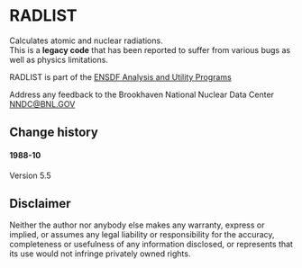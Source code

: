 # RADLIST  

Calculates atomic and nuclear radiations. <br>
This is a **legacy code** that has been reported to suffer from various bugs as well as physics limitations.

RADLIST is part of the [ENSDF Analysis and Utility Programs](https://nds.iaea.org/public/ensdf_pgm/)

Address any feedback to the Brookhaven National Nuclear Data Center  NNDC@BNL.GOV

## Change history

#### 1988-10

Version 5.5

## Disclaimer

Neither the author nor anybody else makes any warranty, express or implied, or assumes any legal liability or responsibility for the accuracy, completeness or usefulness of any information disclosed, or represents that its use would not infringe privately owned rights.
